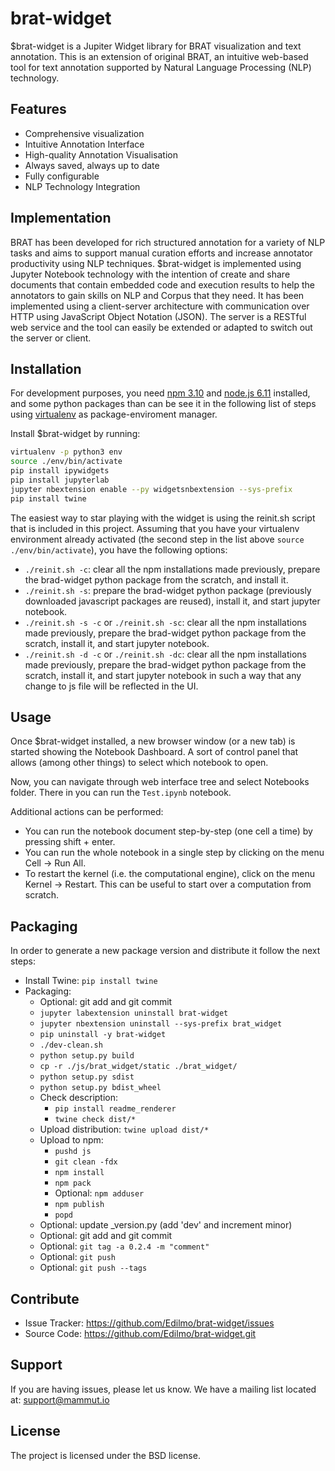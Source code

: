 # brat-widget

$brat-widget is a Jupiter Widget library for BRAT visualization and text annotation. This is an extension of original BRAT, 
an intuitive web-based tool for text annotation supported by Natural Language Processing (NLP) technology. 

## Features

- Comprehensive visualization
- Intuitive Annotation Interface
- High-quality Annotation Visualisation
- Always saved, always up to date
- Fully configurable
- NLP Technology Integration

## Implementation

BRAT has been developed for rich structured annotation for a variety of NLP tasks and aims to support manual curation 
efforts and increase annotator productivity using NLP techniques. 
$brat-widget is implemented using Jupyter Notebook technology with the intention of create and share documents that 
contain embedded code and execution results to help the annotators to gain skills on NLP and Corpus that they need. It has 
been implemented using a client-server architecture with communication over HTTP using JavaScript Object Notation (JSON). 
The server is a RESTful web service and the tool can easily be extended or adapted to switch out the server or client.

## Installation

For development purposes, you need [npm 3.10](https://www.npmjs.com/get-npm) and [node.js 6.11](https://nodejs.org/es/) installed,
and some python packages than can be see it in the following list of steps using
[virtualenv](https://virtualenv.pypa.io/en/latest/installation/) as package-enviroment manager.

Install $brat-widget by running:

```bash
virtualenv -p python3 env
source ./env/bin/activate
pip install ipywidgets
pip install jupyterlab
jupyter nbextension enable --py widgetsnbextension --sys-prefix
pip install twine
```

The easiest way to star playing with the widget is using the reinit.sh script that is
included in this project. Assuming that you have your virtualenv environment already activated
(the second step in the list above `source ./env/bin/activate`), you have the following
options:

- `./reinit.sh -c`: clear all the npm installations made previously, prepare the
brad-widget python package from the scratch, and install it.
- `./reinit.sh -s`: prepare the brad-widget python package (previously downloaded
javascript packages are reused), install it, and start jupyter notebook.
- `./reinit.sh -s -c` or `./reinit.sh -sc`: clear all the npm installations made previously,
prepare the brad-widget python package from the scratch, install it, and start jupyter notebook.
- `./reinit.sh -d -c` or `./reinit.sh -dc`: clear all the npm installations made previously,
prepare the brad-widget python package from the scratch, install it, and start jupyter notebook in such a way
that any change to js file will be reflected in the UI.

## Usage

Once $brat-widget installed, a new browser window (or a new tab) is started showing the 
Notebook Dashboard.  A sort of control panel that allows (among other things) to select 
which notebook to open.

Now, you can navigate through web interface tree and select Notebooks folder. 
There in you can run the `Test.ipynb` notebook.

Additional actions can be performed:

- You can run the notebook document step-by-step (one cell a time) by pressing shift + enter.
- You can run the whole notebook in a single step by clicking on the menu Cell -> Run All.
- To restart the kernel (i.e. the computational engine), click on the menu Kernel -> Restart.
This can be useful to start over a computation from scratch.

## Packaging

In order to generate a new package version and distribute it follow the next steps:

- Install Twine: `pip install twine`
- Packaging:
    * Optional: git add and git commit
    * `jupyter labextension uninstall brat-widget`
    * `jupyter nbextension uninstall --sys-prefix brat_widget`
    * `pip uninstall -y brat-widget`
    * `./dev-clean.sh`
    * `python setup.py build`
    * `cp -r ./js/brat_widget/static ./brat_widget/`
    * `python setup.py sdist`
    * `python setup.py bdist_wheel`
    * Check description: 
        - `pip install readme_renderer`
        - `twine check dist/*`
    * Upload distribution: `twine upload dist/*`
    * Upload to npm:
        - `pushd js`
        - `git clean -fdx`
        - `npm install`
        - `npm pack`
        - Optional: `npm adduser`
        - `npm publish`
        - `popd`
    * Optional: update _version.py (add 'dev' and increment minor)
    * Optional: git add and git commit
    * Optional: `git tag -a 0.2.4 -m "comment"`
    * Optional: `git push`
    * Optional: `git push --tags`

## Contribute

- Issue Tracker: https://github.com/Edilmo/brat-widget/issues
- Source Code: https://github.com/Edilmo/brat-widget.git

## Support

If you are having issues, please let us know.
We have a mailing list located at: [support@mammut.io](mailto:support@mammut.io)

## License

The project is licensed under the BSD license.
